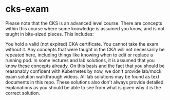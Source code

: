 # cks-exam
Please note that the CKS is an advanced level course. There are concepts within this course where some knowledge is assumed you know, and is not taught in bite-sized pieces. This includes:

You hold a valid (not expired) CKA certificate. You cannot take the exam without it.
Any concepts that were taught in the CKA will not necessarily be repeated here, including things like knowing when to edit or replace a running pod. In some lectures and lab solutions, it is assumed that you know these concepts already.
On this basis and the fact that you should be reasonably confident with Kubernetes by now, we don't provide lab/mock exam solution walkthrough videos. All lab solutions may be found as text documents in this repo. These solutions also don't always provide detailed explanations as you should be able to see from what is given why it is the correct solution.
